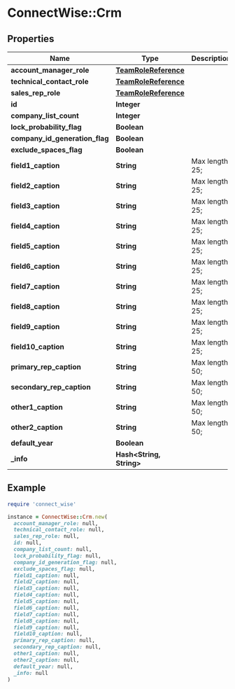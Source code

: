 # ConnectWise::Crm

## Properties

| Name | Type | Description | Notes |
| ---- | ---- | ----------- | ----- |
| **account_manager_role** | [**TeamRoleReference**](TeamRoleReference.md) |  |  |
| **technical_contact_role** | [**TeamRoleReference**](TeamRoleReference.md) |  |  |
| **sales_rep_role** | [**TeamRoleReference**](TeamRoleReference.md) |  |  |
| **id** | **Integer** |  | [optional] |
| **company_list_count** | **Integer** |  | [optional] |
| **lock_probability_flag** | **Boolean** |  | [optional] |
| **company_id_generation_flag** | **Boolean** |  | [optional] |
| **exclude_spaces_flag** | **Boolean** |  | [optional] |
| **field1_caption** | **String** |  Max length: 25; | [optional] |
| **field2_caption** | **String** |  Max length: 25; | [optional] |
| **field3_caption** | **String** |  Max length: 25; | [optional] |
| **field4_caption** | **String** |  Max length: 25; | [optional] |
| **field5_caption** | **String** |  Max length: 25; | [optional] |
| **field6_caption** | **String** |  Max length: 25; | [optional] |
| **field7_caption** | **String** |  Max length: 25; | [optional] |
| **field8_caption** | **String** |  Max length: 25; | [optional] |
| **field9_caption** | **String** |  Max length: 25; | [optional] |
| **field10_caption** | **String** |  Max length: 25; | [optional] |
| **primary_rep_caption** | **String** |  Max length: 50; | [optional] |
| **secondary_rep_caption** | **String** |  Max length: 50; | [optional] |
| **other1_caption** | **String** |  Max length: 50; | [optional] |
| **other2_caption** | **String** |  Max length: 50; | [optional] |
| **default_year** | **Boolean** |  | [optional] |
| **_info** | **Hash&lt;String, String&gt;** |  | [optional] |

## Example

```ruby
require 'connect_wise'

instance = ConnectWise::Crm.new(
  account_manager_role: null,
  technical_contact_role: null,
  sales_rep_role: null,
  id: null,
  company_list_count: null,
  lock_probability_flag: null,
  company_id_generation_flag: null,
  exclude_spaces_flag: null,
  field1_caption: null,
  field2_caption: null,
  field3_caption: null,
  field4_caption: null,
  field5_caption: null,
  field6_caption: null,
  field7_caption: null,
  field8_caption: null,
  field9_caption: null,
  field10_caption: null,
  primary_rep_caption: null,
  secondary_rep_caption: null,
  other1_caption: null,
  other2_caption: null,
  default_year: null,
  _info: null
)
```

